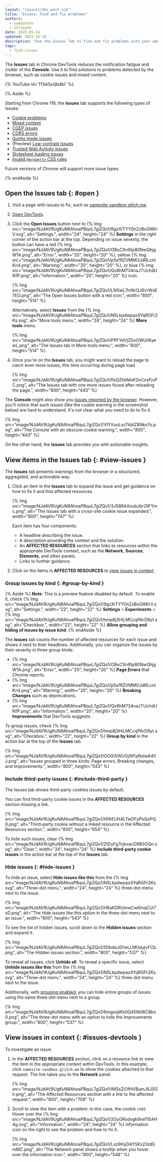 ```yaml
---
layout: "layouts/doc-post.njk"
title: "Issues: Find and fix problems"
authors:
  - samdutton
  - sofiayem
date: 2020-05-14
updated: 2022-10-18
description: "Use the Issues Tab to find and fix problems with your website."
tags:
  - find-issues
---
```


The **Issues** tab in Chrome DevTools reduces the notification fatigue and clutter of the **Console**.
Use it to find solutions to problems detected by the browser, such as cookie issues and mixed
content.

{% YouTube id='1TbkSxQb4bI' %}

{% Aside %}

Starting from Chrome 116, the **Issues** tab supports the following types of issues:

- [Cookie problems][1]
- [Mixed content][2]
- [COEP issues][3]
- [CORS errors][6]
- [Quirks mode issues][7]
- (Preview) [Low-contrast issues][8]
- [Trusted Web Activity issues][9]
- [Stylesheet loading issues](/blog/new-in-devtools-116/#stylesheets)
- [Invalid `@property` CSS rules](/blog/new-in-devtools-119/#property-issues)

Future versions of Chrome will support more issue types.

{% endAside %}

## Open the Issues tab {: #open }

1.  Visit a page with issues to fix, such as [samesite-sandbox.glitch.me][4].
1.  [Open DevTools][5].
1.  Click the **Open Issues** button next to {% Img src="image/NJdAV9UgKuN8AhoaPBquL7giZQo1/9gzXiTYY0nZzBxGI6KrV.svg", alt="Settings.", width="24", height="24" %} **Settings** in the right corner of the action bar at the top. Depending on issue severity, the button can have a red {% Img src="image/NJdAV9UgKuN8AhoaPBquL7giZQo1/OBuCXn9tp80NwQhjgW1A.png", alt="Error.", width="20", height="20" %}, yellow {% Img src="image/NJdAV9UgKuN8AhoaPBquL7giZQo1/p5xfRZVMMOJdRLcntKn4.png", alt="Warning.", width="20", height="20" %}, or blue {% Img src="image/NJdAV9UgKuN8AhoaPBquL7giZQo1/Qv8hM734naJTUchdUN1P.png", alt="Information.", width="20", height="20" %} icon.

    {% Img src="image/NJdAV9UgKuN8AhoaPBquL7giZQo1/LNXwL7mNrQJ6vrWxE7EO.png", alt="The Open Issues button with a red icon.", width="800", height="514" %}

    Alternatively, select **Issues** from the {% Img src="image/NJdAV9UgKuN8AhoaPBquL7giZQo1/N5Lkpdwpaz4YqRGFr2Ks.svg", alt="More tools menu.", width="24", height="24" %} **More tools** menu.

    {% Img src="image/NJdAV9UgKuN8AhoaPBquL7giZQo1/PPFYdVjZGxOWUliKyewL.png", alt="The Issues tab in More tools menu.", width="800", height="514" %}

1.  Once you're on the **Issues** tab, you might want to reload the page to catch even more issues, this time occurring during page load.

    {% Img src="image/NJdAV9UgKuN8AhoaPBquL7giZQo1/flsQZhbMxK2nCosFjvPC.png", alt="The Issues tab with one more issues found after reloading the page.", width="800", height="443" %}

The **Console** might also show you [issues reported by the browser](/docs/devtools/console/log/#browser). However, you'll notice that such issues (like the cookie warning in the screenshot below) are hard to understand. It's not clear what you need to do to fix it.

{% Img src="image/NJdAV9UgKuN8AhoaPBquL7giZQo1/VIYVuoLscTkbIZ8Nko7o.png", alt="The Console with an obscure cookie warning.", width="800", height="443" %}

On the other hand, the **Issues** tab provides you with actionable insights.

## View items in the Issues tab {: #view-issues }

The **Issues** tab presents warnings from the browser in a structured, aggregated, and actionable
way.

1.  Click an item in the **Issues** tab to expand the issue and get guidance on how to fix it and find affected resources.

    {% Img src="image/NJdAV9UgKuN8AhoaPBquL7giZQo1/3J588AXoubJbr2llFYmc.png", alt="The Issues tab with a cross-site cookie issue expanded.", width="800", height="747" %}

    Each item has four components:

    - A headline describing the issue.
    - A description providing the context and the solution.
    - An **AFFECTED RESOURCES** section that links to resources within the appropriate DevTools
      context, such as the **Network**, **Sources**, **Elements**, and other panels.
    - Links to further guidance.

1.  Click on the items in **AFFECTED RESOURCES** to [view issues in context](#issues-devtools).

### Group issues by kind {: #group-by-kind }

{% Aside %}
**Note**: This is a preview feature disabled by default. To enable it, check {% Img src="image/NJdAV9UgKuN8AhoaPBquL7giZQo1/9gzXiTYY0nZzBxGI6KrV.svg", alt="Settings.", width="22", height="22" %} **Settings** > **Experiments** > {% Img src="image/NJdAV9UgKuN8AhoaPBquL7giZQo1/hmp8j3HiLMCcqPArD9yt.svg", alt="Checkbox.", width="22", height="22" %} **Allow grouping and hiding of issues by issue kind**.
{% endAside %}

The **Issues** tab counts the number of affected resources for each issue and shows it next to their headlines. Additionally, you can organize the issues by their severity in three group kinds:

- {% Img src="image/NJdAV9UgKuN8AhoaPBquL7giZQo1/OBuCXn9tp80NwQhjgW1A.png", alt="Error.", width="20", height="20" %} **Page Errors** that Chrome reports.
- {% Img src="image/NJdAV9UgKuN8AhoaPBquL7giZQo1/p5xfRZVMMOJdRLcntKn4.png", alt="Warning.", width="20", height="20" %} **Breaking Changes** such as deprecations.
- {% Img src="image/NJdAV9UgKuN8AhoaPBquL7giZQo1/Qv8hM734naJTUchdUN1P.png", alt="Information.", width="20", height="20" %} **Improvements** that DevTools suggests.

To group issues, check {% Img src="image/NJdAV9UgKuN8AhoaPBquL7giZQo1/hmp8j3HiLMCcqPArD9yt.svg", alt="Checkbox.", width="22", height="22" %} **Group by kind** in the action bar at the top of the **Issues** tab.

{% Img src="image/NJdAV9UgKuN8AhoaPBquL7giZQo1/OOGt5WUOjWFpfkdwA40J.png", alt="Issues grouped in three kinds: Page errors, Breaking changes, and Improvements.", width="800", height="543" %}

### Include third-party issues {: #include-third-party }

The Issues tab shows third-party cookies issues by default. 

You can find third-party cookie issues in the **AFFECTED RESOURCES** section missing a link.

{% Img src="image/NJdAV9UgKuN8AhoaPBquL7giZQo1/hPAEUH4LTwDFyPoQoPQ0.png", alt="Third-party cookie without a linked resource in the Affected Resources section.", width="800", height="654" %}

To hide such issues, clear {% Img src="image/NJdAV9UgKuN8AhoaPBquL7giZQo1/ZtDyFg7cjkxacORB3GQn.svg", alt="Clear.", width="24", height="24" %} **Include third-party cookie issues** in the action bar at the top of the **Issues** tab. 

### Hide issues {: #hide-issues }

To hide an issue, select **Hide issues like this** from the {% Img src="image/NJdAV9UgKuN8AhoaPBquL7giZQo1/N5Lkpdwpaz4YqRGFr2Ks.svg", alt="Three-dot menu.", width="24", height="24" %} three-dot menu next to the issue.

{% Img src="image/NJdAV9UgKuN8AhoaPBquL7giZQo1/H8aKDRUmwCw6mqCUi7xD.png", alt="The Hide issues like this option in the three-dot menu next to an issue.", width="800", height="543" %}

To see the list of hidden issues, scroll down to the **Hidden issues** section and expand it.

{% Img src="image/NJdAV9UgKuN8AhoaPBquL7giZQo1/5DbdsJGfwLLMGdyjvFCb.png", alt="The Hidden issues section.", width="800", height="537" %}

To reveal all issues, click **Unhide all**. To reveal a specific issue, select **Unhide issues like this** from the {% Img src="image/NJdAV9UgKuN8AhoaPBquL7giZQo1/N5Lkpdwpaz4YqRGFr2Ks.svg", alt="Three-dot menu.", width="24", height="24" %} three-dot menu next to the issue.

Additionally, with [grouping enabled](#group-by-kind), you can hide entire groups of issues using the same three-dot menu next to a group.

{% Img src="image/NJdAV9UgKuN8AhoaPBquL7giZQo1/6mgixqWs0Q45Wd6C8bo0.png", alt="The three-dot menu with an option to hide the Improvements group.", width="800", height="537" %}

## View issues in context {: #issues-devtools }

To investigate an issue:

1.  In the **AFFECTED RESOURCES** section, click on a resource link to view the item in the appropriate context within DevTools. In this
    example, click `samesite-sandbox.glitch.me` to show the cookies attached to that request. The link takes you to the **Network** panel.

    {% Img src="image/NJdAV9UgKuN8AhoaPBquL7giZQo1/IMSsZiOfHVBumJ6JSGIr.png", alt="The Affected Resources section with a link to the affected request.", width="800", height="709" %}

1.  Scroll to view the item with a problem: in this case, the cookie `ck02`. Hover over the
    {% Img src="image/NJdAV9UgKuN8AhoaPBquL7giZQo1/2OyGRodvgk9neTIEAH4g.svg", alt="Information.", width="24", height="24" %} information icon on the right to see the problem and how to fix it.

    {% Img src="image/NJdAV9UgKuN8AhoaPBquL7giZQo1/Lsz9HyD4YSKs23rdGmMC.png", alt="The Network panel shows a tooltip when you hover over the information icon.", width="800", height="548" %}

[1]: https://web.dev/samesite-cookies-explained
[2]: https://web.dev/what-is-mixed-content/
[3]: https://web.dev/coop-coep/
[4]: https://samesite-sandbox.glitch.me/
[5]: /docs/devtools/open
[6]: https://developer.mozilla.org/docs/Web/HTTP/CORS/Errors
[7]: https://quirks.spec.whatwg.org/
[8]: /blog/new-in-devtools-90/#low-contrast
[9]: /docs/android/trusted-web-activity/

